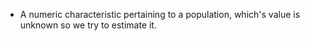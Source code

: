 - A numeric characteristic pertaining to a population, which's value is unknown so we try to estimate it.